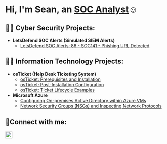 <h1>Hi, I'm Sean, an <a href="https://www.linkedin.com/in/sean-maldonado-b63a4a281/">SOC Analyst</a>☺</h1>

<h2>👨‍💻 Cyber Security Projects:</h2>

- <b> LetsDefend SOC Alerts (Simulated SIEM Alerts)</b>
  - [LetsDefend SOC Alerts: 86 - SOC141 - Phishing URL Detected](https://github.com/seanmaldonadooo)
  
<h2>👨‍💻 Information Technology Projects:</h2>

- <b>osTicket (Help Desk Ticketing System)</b>
  - [osTicket: Prerequisites and Installation](https://github.com/seanmaldonadooo/osticket-prereqs)
  - [osTicket: Post-Installation Configuration](https://github.com/seanmaldonadooo/post-install-config)
  - [osTicket: Ticket Lifecycle Examples](https://github.com/seanmaldonadooo/ticket-lifecycle)
- <b>Microsoft Azure</b>
  - [Configuring On-premises Active Directory within Azure VMs](https://github.com/seanmaldonadooo/configure-ad)
  - [Network Security Groups (NSGs) and Inspecting Network Protocols](https://github.com/seanmaldonadooo/azure-network-protocols)

<h2>🤳Connect with me:</h2>

[<img align="left" alt="Josh | LinkedIn" width="22px" src="https://cdn.jsdelivr.net/npm/simple-icons@v3/icons/linkedin.svg" />][linkedin]

[linkedin]: https://www.linkedin.com/in/sean-maldonado-b63a4a281/
